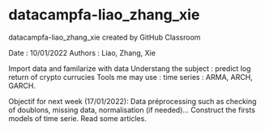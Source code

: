 # datacampfa-liao_zhang_xie
datacampfa-liao_zhang_xie created by GitHub Classroom

Date : 10/01/2022
Authors : Liao, Zhang, Xie

Import data and familarize with data
Understang the subject : predict log return of crypto currucies
Tools me may use : time series : ARMA, ARCH, GARCH.


Objectif for next week (17/01/2022):
Data préprocessing such as checking of doublons, missing data, normalisation (if needed)...
Construct the firsts models of time serie.
Read some articles.
